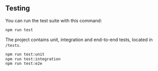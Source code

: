 ## Testing

You can run the test suite with this command:

```bash
npm run test
```

The project contains unit, integration and end-to-end tests, located in `/tests`.

```bash
npm run test:unit
npm run test:integration
npm run test:e2e
```
